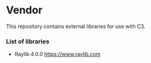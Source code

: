 # Vendor
This repository contains external libraries for use with C3.

### List of libraries

- Raylib 4.0.0 https://www.raylib.com
